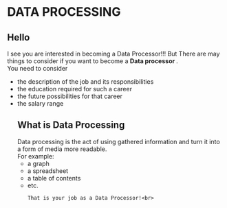 <html>
  <h1>
      DATA PROCESSING
  </h1>
  <h2>
    Hello
  </h2>
  <body>
      I see you are interested in becoming a Data Processor!!!
    But There are may things to consider if you want to become a <strong>Data processor </strong>. <br>
        You need to consider
      <ul>
          <li>the description of the job and its responsibilities
          <li>the education required for such a career
          <li>the future possibilities for that career
          <li>the salary range
      
  </body>
  <h2>
    What is Data Processing
  </h2>
  <body>
     Data processing is the act of using gathered information and turn it into a form of media more readable.<br>
      For example:<br>
        <ul>
            <li>a graph
            <li>a spreadsheet
            <li>a table of contents
            <li>etc.
       
    That is your job as a Data Processor!<br>
</html>

